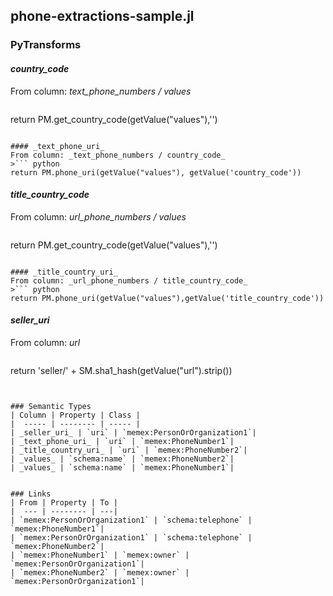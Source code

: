 ## phone-extractions-sample.jl

### PyTransforms
#### _country_code_
From column: _text_phone_numbers / values_
>``` python
return PM.get_country_code(getValue("values"),'')
```

#### _text_phone_uri_
From column: _text_phone_numbers / country_code_
>``` python
return PM.phone_uri(getValue("values"), getValue('country_code'))
```

#### _title_country_code_
From column: _url_phone_numbers / values_
>``` python
return PM.get_country_code(getValue("values"),'')
```

#### _title_country_uri_
From column: _url_phone_numbers / title_country_code_
>``` python
return PM.phone_uri(getValue("values"),getValue('title_country_code'))
```

#### _seller_uri_
From column: _url_
>``` python
return 'seller/' + SM.sha1_hash(getValue("url").strip())
```


### Semantic Types
| Column | Property | Class |
|  ----- | -------- | ----- |
| _seller_uri_ | `uri` | `memex:PersonOrOrganization1`|
| _text_phone_uri_ | `uri` | `memex:PhoneNumber1`|
| _title_country_uri_ | `uri` | `memex:PhoneNumber2`|
| _values_ | `schema:name` | `memex:PhoneNumber2`|
| _values_ | `schema:name` | `memex:PhoneNumber1`|


### Links
| From | Property | To |
|  --- | -------- | ---|
| `memex:PersonOrOrganization1` | `schema:telephone` | `memex:PhoneNumber1`|
| `memex:PersonOrOrganization1` | `schema:telephone` | `memex:PhoneNumber2`|
| `memex:PhoneNumber1` | `memex:owner` | `memex:PersonOrOrganization1`|
| `memex:PhoneNumber2` | `memex:owner` | `memex:PersonOrOrganization1`|
